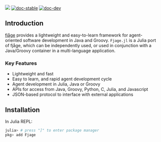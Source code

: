 ![](https://github.com/org-arl/Fjage.jl/workflows/CI/badge.svg)
[![doc-stable](https://img.shields.io/badge/docs-stable-blue.svg)](https://org-arl.github.io/Fjage.jl/stable)
[![doc-dev](https://img.shields.io/badge/docs-latest-blue.svg)](https://org-arl.github.io/Fjage.jl/dev)

## Introduction

[fjåge](https://github.com/org-arl/fjage) provides a lightweight and
easy-to-learn framework for agent-oriented software development in Java and
Groovy. `Fjage.jl` is a Julia port of fjåge, which can be independently used,
or used in conjunction with a Java/Groovy container in a multi-language application.

### Key Features

- Lightweight and fast
- Easy to learn, and rapid agent development cycle
- Agent development in Julia, Java or Groovy
- APIs for access from Java, Groovy, Python, C, Julia, and Javascript
- JSON-based protocol to interface with external applications

## Installation

In Julia REPL:
```julia
julia> # press "]" to enter package manager
pkg> add Fjage
```

